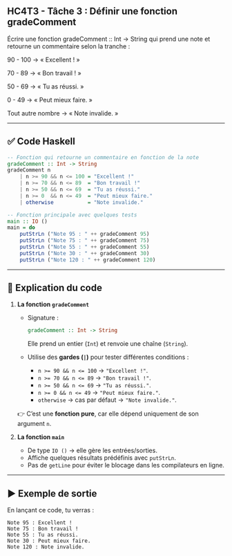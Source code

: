 ## HC4T3 - Tâche 3 : Définir une fonction gradeComment

Écrire une fonction gradeComment :: Int -> String qui prend une note et retourne un commentaire selon la tranche :

90 - 100 → « Excellent ! »

70 - 89 → « Bon travail ! »

50 - 69 → « Tu as réussi. »

0 - 49 → « Peut mieux faire. »

Tout autre nombre → « Note invalide. »

---

## ✅ Code Haskell

```haskell
-- Fonction qui retourne un commentaire en fonction de la note
gradeComment :: Int -> String
gradeComment n
    | n >= 90 && n <= 100 = "Excellent !"
    | n >= 70 && n <= 89  = "Bon travail !"
    | n >= 50 && n <= 69  = "Tu as réussi."
    | n >= 0  && n <= 49  = "Peut mieux faire."
    | otherwise           = "Note invalide."

-- Fonction principale avec quelques tests
main :: IO ()
main = do
    putStrLn ("Note 95 : " ++ gradeComment 95)
    putStrLn ("Note 75 : " ++ gradeComment 75)
    putStrLn ("Note 55 : " ++ gradeComment 55)
    putStrLn ("Note 30 : " ++ gradeComment 30)
    putStrLn ("Note 120 : " ++ gradeComment 120)
```

---

## 📝 Explication du code

1. **La fonction `gradeComment`**

   * Signature :

     ```haskell
     gradeComment :: Int -> String
     ```

     Elle prend un entier (`Int`) et renvoie une chaîne (`String`).
   * Utilise des **gardes (`|`)** pour tester différentes conditions :

     * `n >= 90 && n <= 100` → `"Excellent !"`.
     * `n >= 70 && n <= 89` → `"Bon travail !"`.
     * `n >= 50 && n <= 69` → `"Tu as réussi."`.
     * `n >= 0 && n <= 49` → `"Peut mieux faire."`.
     * `otherwise` → cas par défaut → `"Note invalide."`.

   👉 C’est une **fonction pure**, car elle dépend uniquement de son argument `n`.

2. **La fonction `main`**

   * De type `IO ()` → elle gère les entrées/sorties.
   * Affiche quelques résultats prédéfinis avec `putStrLn`.
   * Pas de `getLine` pour éviter le blocage dans les compilateurs en ligne.

---

## ▶ Exemple de sortie

En lançant ce code, tu verras :

```
Note 95 : Excellent !
Note 75 : Bon travail !
Note 55 : Tu as réussi.
Note 30 : Peut mieux faire.
Note 120 : Note invalide.
```

